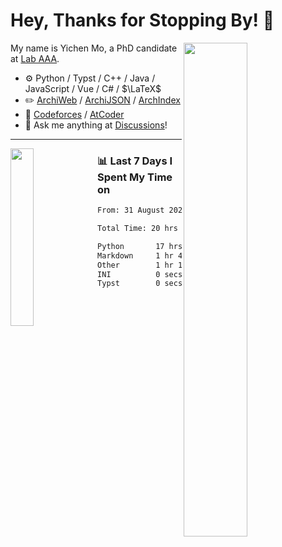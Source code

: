 # Hey, Thanks for Stopping By! 🦭

<picture>
    <source media="(prefers-color-scheme: dark)" srcset="https://github-readme-stats.vercel.app/api?username=amomorning&show_icons=true&theme=noctis_minimus&hide=issues">
    <img align="right" width="45%" src="https://github-readme-stats.vercel.app/api?username=amomorning&show_icons=true&theme=graywhite&hide=issues">
</picture>


My name is Yichen Mo, a PhD candidate at [Lab AAA](https://archialgo.com).

-   :gear: Python / Typst / C++ / Java / JavaScript / Vue / C# / $\LaTeX$ 
-   :pencil2: [ArchiWeb](https://web.archialgo.com) / [ArchiJSON](https://www.food4rhino.com/en/app/archijson) / [ArchIndex](https://index.archialgo.com/) 
-   :abacus: [Codeforces](https://codeforces.com/profile/LaPluma) / [AtCoder](https://atcoder.jp/users/amomorning)
-   :thought_balloon: Ask me anything at [Discussions](https://github.com/amomorning/amomorning/discussions/new)!


---

<picture>
    <source media="(prefers-color-scheme: dark)" srcset="https://github-readme-stats.vercel.app/api/top-langs/?username=amomorning&hide=Mathematica&theme=noctis_minimus">
    <img align="left" width="27%" src="https://github-readme-stats.vercel.app/api/top-langs/?username=amomorning&hide=Mathematica&theme=graywhite">
</picture>

  
### 📊 Last 7 Days I Spent My Time on

<!--START_SECTION:waka-->

```txt
From: 31 August 2025 - To: 07 September 2025

Total Time: 20 hrs 14 mins

Python       17 hrs 17 mins  █████████████████████▒░░░   85.41 %
Markdown     1 hr 41 mins    ██░░░░░░░░░░░░░░░░░░░░░░░   08.36 %
Other        1 hr 14 mins    █▓░░░░░░░░░░░░░░░░░░░░░░░   06.10 %
INI          0 secs          ░░░░░░░░░░░░░░░░░░░░░░░░░   00.05 %
Typst        0 secs          ░░░░░░░░░░░░░░░░░░░░░░░░░   00.04 %
```

<!--END_SECTION:waka-->　　
